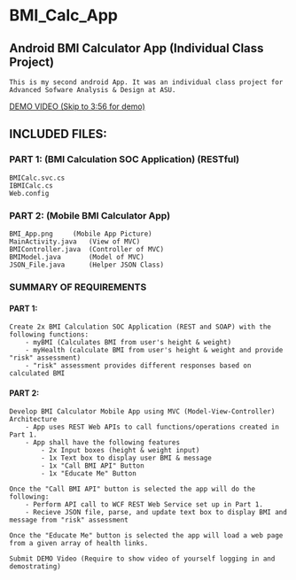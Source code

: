 # BMI_Calc_App
## Android BMI Calculator App (Individual Class Project)
```
This is my second android App. It was an individual class project for Advanced Sofware Analysis & Design at ASU.
```
[DEMO VIDEO (Skip to 3:56 for demo)](https://youtu.be/bYLuDipfkb4)
## INCLUDED FILES:
### PART 1: (BMI Calculation SOC Application) (RESTful)
```
BMICalc.svc.cs	
IBMICalc.cs	
Web.config	
```

### PART 2: (Mobile BMI Calculator App)
```	
BMI_App.png		(Mobile App Picture)	
MainActivity.java	(View of MVC)
BMIController.java	(Controller of MVC)
BMIModel.java		(Model of MVC)
JSON_File.java		(Helper JSON Class)
```
### SUMMARY OF REQUIREMENTS
#### PART 1:
```
Create 2x BMI Calculation SOC Application (REST and SOAP) with the following functions:
	- myBMI (Calculates BMI from user's height & weight)
	- myHealth (calculate BMI from user's height & weight and provide "risk" assessment)
	- "risk" assessment provides different responses based on calculated BMI
```
#### PART 2:
```
Develop BMI Calculator Mobile App using MVC (Model-View-Controller) Architecture
	- App uses REST Web APIs to call functions/operations created in Part 1.
	- App shall have the following features
		- 2x Input boxes (height & weight input)
		- 1x Text box to display user BMI & message
		- 1x "Call BMI API" Button
		- 1x "Educate Me" Button
```
```
Once the "Call BMI API" button is selected the app will do the following:
	- Perform API call to WCF REST Web Service set up in Part 1.
	- Recieve JSON file, parse, and update text box to display BMI and message from "risk" assessment
```
```
Once the "Educate Me" button is selected the app will load a web page from a given array of health links.
```
```
Submit DEMO Video (Require to show video of yourself logging in and demostrating)
```

